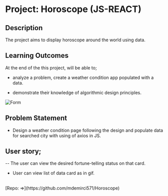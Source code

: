 # Project: Horoscope (JS-REACT)

## Description

The project aims to display horoscope around the world using data.

## Learning Outcomes

At the end of the this project, will be able to;

- analyze a problem, create a weather condition app populated with a data.

- demonstrate their knowledge of algorithmic design principles.


![Form](./src/helpers/animation.gif)
## Problem Statement

- Design a weather condition page following the design and populate data for searched city with using of axios in JS.

## User story;

-- The user can view the desired fortune-telling status on that card.
- User can view list of data card as in gif.

<br>
[Repo: =>](https://github.com/mdemirci571/Horoscope)